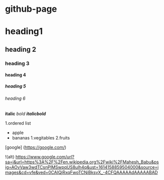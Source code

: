 # github-page
# heading1

## heading 2

### heading 3
#### heading 4
##### heading 5
###### heading 6

**italic**
*bold*
***italicbold***

1.ordered list
 
- apple
- bananas
1.vegitables
2.fruits

[google] (https://google.com/)

!(alt) https://www.google.com/url?sa=i&url=https%3A%2F%2Fen.wikipedia.org%2Fwiki%2FMahesh_Babu&psig=AOvVaw3wdTCsnPlMSwpqUS8ulh4q&ust=1614158859504000&source=images&cd=vfe&ved=0CAIQjRxqFwoTCNiBksvX_-4CFQAAAAAdAAAAABAD
